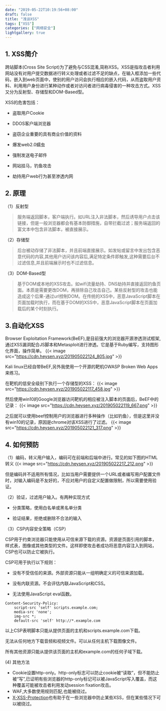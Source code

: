 ```yaml
---
date: "2019-05-22T10:19:56+08:00"
draft: false
title: "浅谈XSS"
tags: ["XSS"]
categories: ["网络安全"]
lightgallery: true
---
```

## 1. XSS简介

跨站脚本(Cross Site Script)为了避免与CSS混淆,简称XSS。XSS是指攻击者利用网站没有对用户提交数据进行转义处理或者过滤不足的缺点，在输入框添加一些代码，嵌入到web页面中，使别的用户访问会执行相应的嵌入代码，从而盗取用户资料、利用用户身份进行某种动作或者对访问者进行病毒侵害的一种攻击方式。XSS又分为反射型、存储型和DOM-Based型。

XSS的危害包括：

- 盗取用户Cookie

- DDOS客户端浏览器
- 盗窃企业重要的具有商业价值的资料
- 爆发web2.0蠕虫
- 强制发送电子邮件
- 网站挂马，钓鱼攻击
- 劫持用户web行为甚至渗透内网

## 2. 原理

（1）反射型

> 服务端返回脚本，客户端执行。如URL注入非法脚本，然后诱导用户点击该链接，但是一般浏览器都会有基本防御措施，自带拦截过滤；服务端返回的富文本中包含非法脚本，被直接展示。

（2）存储型

> 后台被动存储了非法脚本，并且前端直接展示。如发帖或留言中发出包含恶意代码的内容,其他用户访问该内容后,满足特定条件即触发,这种需要后台不过滤信息,并且前端展示时也不过滤信息。

（3）DOM-Based型

> 基于DOM或本地的XSS攻击。如wifi流量劫持、DNS劫持并直接返回钓鱼页面。本质是需要更改DOM，再排除自己攻击自己。某些反射型的攻击也能造成这个后果-通过url控制DOM。在传统的XSS中，恶意JavaScript脚本在页面加载时执行，而在基于DOM的XSS中，恶意JavaScript脚本在页面加载后的某个时刻执行。

## 3.自动化XSS

Browser Exploitation Framework(BeEF),是目前强大的浏览器开源渗透测试框架,通过XSS漏洞配合JS脚本和Metasploit进行渗透。它是基于Ruby编写，支持图形化界面，操作简单。
{{< image src="https://cdn.heysen.xyz/201905022124_805.jpg" >}}


Kali linux已经自带BeEF,另外我使用一个开源的靶机OWASP Broken Web Apps来练习。

在靶机的低安全级别下执行一个存储型的XSS：
{{< image src="https://cdn.heysen.xyz/201905022117_458.jpg" >}}


然后使用win10的Google浏览器访问靶机的相应被注入脚本的页面后，BeEF中的记录：
{{< image src="https://cdn.heysen.xyz/201905022119_667.png" >}}


之后就可以使用beef控制用户的浏览器进行多种操作（比如钓鱼），但是这里并没有win10的记录，原因是chrome对该XSS进行了过滤。
{{< image src="https://cdn.heysen.xyz/201905022121_317.png" >}}


## 4. 如何预防

（1）编码，转义用户输入，编码可在前端和后端中进行。常见的如下图的HTML转义
{{< image src="https://cdn.heysen.xyz/201905022217_212.png" >}}


但是编码并不适用所有情况，比如当用户需要提供一个URL或者编写用户配置文件时，对输入编码是不友好的，不应对用户的自定义配置做限制，所以需要使用验证。

（2）验证，过滤用户输入。有两种实现方式

 - 分类策略，使用白名单或黑名单分类

 - 验证结果，拒绝或删除不合法的输入

   

（3）CSP内容安全策略（CSP）

CSP用于约束浏览器只能使用从可信来源下载的资源。资源是页面引用的脚本，样式表，图像或其他类型的文件。这样即使攻击者成功将恶意内容注入到网站，CSP也可以防止它被执行。

CSP可用于执行以下规则：

- 没有不受信任的来源。外部资源只能从一组明确定义的可信来源加载。

- 没有内联资源。不会评估内联JavaScript和CSS。

- 无法使用JavaScript eval函数。

```http
Content‑Security‑Policy:
    script‑src 'self' scripts.example.com;
    media‑src 'none';
    img‑src *;
    default‑src 'self' http://*.example.com
```

以上CSP表明脚本只能从提供页面的主机和scripts.example.com下载。

无法从任何地方下载音频和视频文件。可以从任何主机下载图像文件。

所有其他资源只能从提供该页面的主机和example.com的任何子域下载。

 (4) 其他方法

- Cookie设置http-only。http-only标志可以防止cookie被“读取”，但不能防止被“写”,已证明有些浏览器的http-only标记可以被JavaScript写入覆盖，而这种覆盖可能被攻击者利用发动session fixation攻击。
- WAF,大多数使用规则匹配,也能被绕过。
- [X-XSS-Protection](https://link.zhihu.com/?target=https%3A//www.owasp.org/index.php/Security_Headers)也有助于在一些浏览器中防止某些XSS，但在某些情况下可以被绕过。